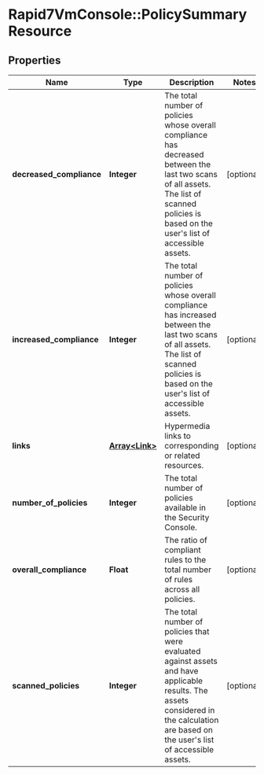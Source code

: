 # Rapid7VmConsole::PolicySummaryResource

## Properties
Name | Type | Description | Notes
------------ | ------------- | ------------- | -------------
**decreased_compliance** | **Integer** | The total number of policies whose overall compliance has decreased between the last two scans of all assets. The list of scanned policies is based on the user&#39;s list of accessible assets. | [optional] 
**increased_compliance** | **Integer** | The total number of policies whose overall compliance has increased between the last two scans of all assets. The list of scanned policies is based on the user&#39;s list of accessible assets. | [optional] 
**links** | [**Array&lt;Link&gt;**](Link.md) | Hypermedia links to corresponding or related resources. | [optional] 
**number_of_policies** | **Integer** | The total number of policies available in the Security Console. | [optional] 
**overall_compliance** | **Float** | The ratio of compliant rules to the total number of rules across all policies. | [optional] 
**scanned_policies** | **Integer** | The total number of policies that were evaluated against assets and have applicable results. The assets considered in the calculation are based on the user&#39;s list of accessible assets. | [optional] 


